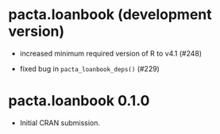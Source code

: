 # pacta.loanbook (development version)

* increased minimum required version of R to v4.1 (#248)

* fixed bug in `pacta_loanbook_deps()` (#229)

# pacta.loanbook 0.1.0

* Initial CRAN submission.
